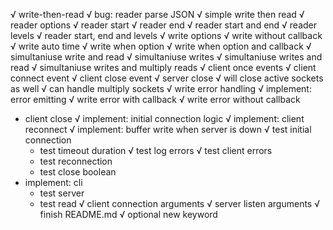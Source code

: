 
√ write-then-read
  √ bug: reader parse JSON
  √ simple write then read
√ reader options
  √ reader start
  √ reader end
  √ reader start and end
  √ reader levels
  √ reader start, end and levels
√ write options
  √ write without callback
  √ write auto time
  √ write when option
  √ write when option and callback
√ simultaniuse write and read
  √ simultaniuse writes
  √ simultaniuse writes and read
  √ simultaniuse writes and multiply reads
√ client once events
  √ client connect event
  √ client close event
√ server close
  √ will close active sockets as well
  √ can handle multiply sockets
√ write error handling
  √ implement: error emitting
  √ write error with callback
  √ write error without callback
* client close
  √ implement: initial connection logic
  √ implement: client reconnect
  √ implement: buffer write when server is down
  √ test initial connection
  * test timeout duration
  √ test log errors
  √ test client errors
  * test reconnection
  * test close boolean
* implement: cli
  * test server
  * test read
√ client connection arguments
√ server listen arguments
√ finish README.md
√ optional new keyword

